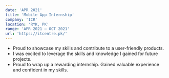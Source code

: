 ```yaml
---
date: 'APR 2021'
title: 'Mobile App Internship'
company: 'ICR'
location: 'RYK, PK'
range: 'APR 2021 – OCT 2021'
url: 'https://itcentre.pk/'
---
```


- Proud to showcase my skills and contribute to a user-friendly products.
- I was excited to leverage the skills and knowledge I gained for future projects.
- Proud to wrap up a rewarding internship. Gained valuable experience and confident in my skills.
